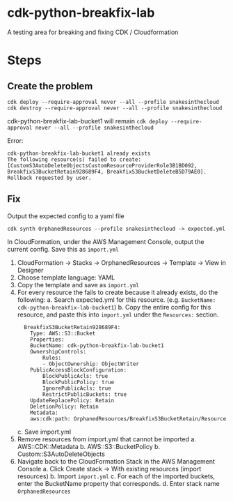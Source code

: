 # cdk-python-breakfix-lab
A testing area for breaking and fixing CDK / Cloudformation


# Steps

## Create the problem
`cdk deploy --require-approval never --all --profile snakesinthecloud`
`cdk destroy --require-approval never --all --profile snakesinthecloud`

cdk-python-breakfix-lab-bucket1 will remain
`cdk deploy --require-approval never --all --profile snakesinthecloud`

Error: 

    cdk-python-breakfix-lab-bucket1 already exists
    The following resource(s) failed to create: [CustomS3AutoDeleteObjectsCustomResourceProviderRole3B1BD092, BreakfixS3BucketRetain928689F4, BreakfixS3BucketDeleteB5D79AE0]. Rollback requested by user.


## Fix

Output the expected config to a yaml file

`cdk synth OrphanedResources --profile snakesinthecloud -> expected.yml`

In CloudFormation, under the AWS Management Console, output the current config.  Save this as `import.yml`

1. CloudFormation -> Stacks -> OrphanedResources -> Template -> View in Designer
2. Choose template language: YAML
3. Copy the template and save as `import.yml`
4. For every resource the fails to create because it already exists, do the following:
    a. Search expected.yml for this resource.  (e.g. `BucketName: cdk-python-breakfix-lab-bucket1`)
    b. Copy the entire config for this resource, and paste this into `import.yml` under the `Resources:` section.
    ```
      BreakfixS3BucketRetain928689F4:
        Type: AWS::S3::Bucket
        Properties:
        BucketName: cdk-python-breakfix-lab-bucket1
        OwnershipControls:
            Rules:
            - ObjectOwnership: ObjectWriter
        PublicAccessBlockConfiguration:
            BlockPublicAcls: true
            BlockPublicPolicy: true
            IgnorePublicAcls: true
            RestrictPublicBuckets: true
        UpdateReplacePolicy: Retain
        DeletionPolicy: Retain
        Metadata:
        aws:cdk:path: OrphanedResources/BreakfixS3BucketRetain/Resource
    ```
    c. Save import.yml
5. Remove resources from import.yml that cannot be imported
    a. AWS::CDK::Metadata
    b. AWS::S3::BucketPolicy
    b. Custom::S3AutoDeleteObjects
6. Navigate back to the CloudFormation Stack in the AWS Management Console
    a. Click Create stack -> With existing resources (import resources)
    b. Import `import.yml`
    c. For each of the imported buckets, enter the BucketName property that corresponds.
    d. Enter stack name `OrphanedResources`